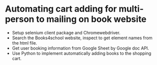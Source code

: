 # Automating cart adding for multi-person to mailing on book website

- Setup selenium client package and Chromewebdriver.
- Search the Books4school website, inspect to get element names from the html file. 
- Get user booking information from Google Sheet by Google doc API.    
- Use Python to implement automatically adding books to the shopping cart. 
